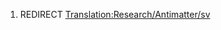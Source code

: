 1.  REDIRECT
    [Translation:Research/Antimatter/sv](Translation:Research/Antimatter/sv "wikilink")